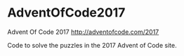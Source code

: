 # AdventOfCode2017
Advent Of Code 2017 http://adventofcode.com/2017

Code to solve the puzzles in the 2017 Advent of Code site.